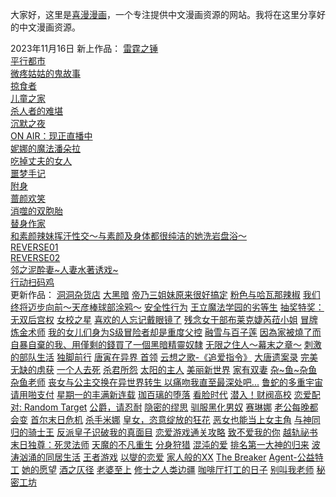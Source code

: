 大家好，这里是<a href="https://www.favcomic.com">喜漫漫画</a>，一个专注提供中文漫画资源的网站。我将在这里分享好的中文漫画资源。

2023年11月16日
  新上作品：
    <a href="https://www.favcomic.com/comic/detail/905154980934197248">雷霆之锤</a><br/>
    <a href="https://www.favcomic.com/comic/detail/905155264397844480">平行都市</a><br/>
    <a href="https://www.favcomic.com/comic/detail/906230773969985536">微疼姑姑的鬼故事</a><br/>
    <a href="https://www.favcomic.com/comic/detail/906966482649489408">掠食者</a><br/>
    <a href="https://www.favcomic.com/comic/detail/906967184943751168">儿童之家</a><br/>
    <a href="https://www.favcomic.com/comic/detail/906967441396080640">杀人者的难堪</a><br/>
    <a href="https://www.favcomic.com/comic/detail/907256797612613632">沉默之夜</a><br/>
    <a href="https://www.favcomic.com/comic/detail/907260052958748672">ON AIR：现正直播中</a><br/>
    <a href="https://www.favcomic.com/comic/detail/907262243090079744">妮娜的魔法潘朵拉</a><br/>
    <a href="https://www.favcomic.com/comic/detail/907263237014298624">吃掉丈夫的女人</a><br/>
    <a href="https://www.favcomic.com/comic/detail/907263507714678784">噩梦手记</a><br/>
    <a href="https://www.favcomic.com/comic/detail/907263991552811008">附身</a><br/>
    <a href="https://www.favcomic.com/comic/detail/907268746794639360">蔷颜欢笑</a><br/>
    <a href="https://www.favcomic.com/comic/detail/907269158864035840">消噬的双胞胎</a><br/>
    <a href="https://www.favcomic.com/comic/detail/908383228417679360">替身作家</a><br/>
    <a href="https://www.favcomic.com/comic/detail/922521172019650560">和素颜辣妹挥汗性交～与素颜及身体都很纯洁的她洗岩盘浴～</a><br/>
    <a href="https://www.favcomic.com/comic/detail/922522497738481664">REVERSE01</a><br/>
    <a href="https://www.favcomic.com/comic/detail/922523696298598400">REVERSE02</a><br/>
    <a href="https://www.favcomic.com/comic/detail/922525316524679168">邻之泥酔妻~人妻水著诱戏~</a><br/>
    <a href="https://www.favcomic.com/comic/detail/922615124039180288">行动扫码鸡</a><br/>
  更新作品：
    <a href="https://www.favcomic.com/comic/detail/898251860379574272">洞洞杂货店</a>
    <a href="https://www.favcomic.com/comic/detail/871727812581662720">大黑暗</a>
    <a href="https://www.favcomic.com/comic/detail/871729096223236096">帝乃三姐妹原来很好搞定</a>
    <a href="https://www.favcomic.com/comic/detail/871950652564185088">粉色与哈瓦那辣椒</a>
    <a href="https://www.favcomic.com/comic/detail/872194178493325312">我们终将迈步向前～天彦棒球部涂鸦～</a>
    <a href="https://www.favcomic.com/comic/detail/872982281210437632">安全性行为</a>
    <a href="https://www.favcomic.com/comic/detail/875445835847049216">王立魔法学园的劣等生</a>
    <a href="https://www.favcomic.com/comic/detail/875446337821351936">抽奖特奖：无双后宫权</a>
    <a href="https://www.favcomic.com/comic/detail/877346062027857920">女校之星</a>
    <a href="https://www.favcomic.com/comic/detail/878007925556256768">喜欢的人忘记戴眼镜了</a>
    <a href="https://www.favcomic.com/comic/detail/879498286128570368">残念女干部布莱克婕芮菈小姐</a>
    <a href="https://www.favcomic.com/comic/detail/879503581605142528">冒牌炼金术师</a>
    <a href="https://www.favcomic.com/comic/detail/882333886691024896">我的女儿们身为S级冒险者却是重度父控</a>
    <a href="https://www.favcomic.com/comic/detail/883475090560393216">融雪与百子莲</a>
    <a href="https://www.favcomic.com/comic/detail/885156159412117504">因為家被燒了而自暴自棄的我、用僅剩的錢買了一個黑暗精靈奴隸</a>
    <a href="https://www.favcomic.com/comic/detail/886622055271899136">无限之住人～幕末之章～</a>
    <a href="https://www.favcomic.com/comic/detail/886972562310045696">刺激的部队生活</a>
    <a href="https://www.favcomic.com/comic/detail/886974261368070144">独脚前行</a>
    <a href="https://www.favcomic.com/comic/detail/887028042701086720">唐寅在异界 </a>
    <a href="https://www.favcomic.com/comic/detail/888129375420162048">首领</a>
    <a href="https://www.favcomic.com/comic/detail/888215731416735744">云想之歌-《追爱指令》</a>
    <a href="https://www.favcomic.com/comic/detail/888219830291931136">大唐遗案录</a>
    <a href="https://www.favcomic.com/comic/detail/888221074699984896">完美无缺的虏获</a>
    <a href="https://www.favcomic.com/comic/detail/888507520874848256">一个人去死</a>
    <a href="https://www.favcomic.com/comic/detail/889549723285987328">杀君所怨</a>
    <a href="https://www.favcomic.com/comic/detail/892219688203984896">太阳的主人</a>
    <a href="https://www.favcomic.com/comic/detail/895696884155424768">美丽新世界</a>
    <a href="https://www.favcomic.com/comic/detail/895781038498914304">家有双妻</a>
    <a href="https://www.favcomic.com/comic/detail/896166477357522944">杂~鱼~杂鱼杂鱼老师</a>
    <a href="https://www.favcomic.com/comic/detail/897506338509299712">丧女与公主交换在异世界转生 以痛吻我直至最深处吧...</a>
    <a href="https://www.favcomic.com/comic/detail/898220550080569344">鲁蛇的多重宇宙</a>
    <a href="https://www.favcomic.com/comic/detail/899037867114897408">请用啪支付</a>
    <a href="https://www.favcomic.com/comic/detail/900003225699229696">星期一的丰满新连载</a>
    <a href="https://www.favcomic.com/comic/detail/900737173114986496">珈百璃的堕落</a>
    <a href="https://www.favcomic.com/comic/detail/902633226344996864">看脸时代</a>
    <a href="https://www.favcomic.com/comic/detail/902637162749632512">潜入！财阀高校</a>
    <a href="https://www.favcomic.com/comic/detail/902892950017679360">恋爱配对: Random Target</a>
    <a href="https://www.favcomic.com/comic/detail/903321352310759424">公爵，请忍耐</a>
    <a href="https://www.favcomic.com/comic/detail/903322854739812352">隐密的缪思</a>
    <a href="https://www.favcomic.com/comic/detail/903325266959540224">驯服黑化男奴</a>
    <a href="https://www.favcomic.com/comic/detail/903325642492354560">赛琳娜</a>
    <a href="https://www.favcomic.com/comic/detail/903330454894157824">老公每晚都会变</a>
    <a href="https://www.favcomic.com/comic/detail/903336245189550080">首尔末日危机</a>
    <a href="https://www.favcomic.com/comic/detail/903338810333601792">杀手米娜</a>
    <a href="https://www.favcomic.com/comic/detail/903415045269102592">皇女，恣意绽放的狂花</a>
    <a href="https://www.favcomic.com/comic/detail/903426825118687232">恶女也能当上女主角</a>
    <a href="https://www.favcomic.com/comic/detail/903444210508767232">与神同归的骑士王</a>
    <a href="https://www.favcomic.com/comic/detail/903665647249137664">反派皇子识破我的真面目</a>
    <a href="https://www.favcomic.com/comic/detail/903666338764038144">恋爱游戏通关攻略</a>
    <a href="https://www.favcomic.com/comic/detail/903669248705044480">致不爱我的你</a>
    <a href="https://www.favcomic.com/comic/detail/903671033670803456">越轨祕书</a>
    <a href="https://www.favcomic.com/comic/detail/903781090899140608">末日独尊：死灵法师</a>
    <a href="https://www.favcomic.com/comic/detail/903784209552908288">天魔的不凡重生</a>
    <a href="https://www.favcomic.com/comic/detail/903789055727247360">分身狩猎</a>
    <a href="https://www.favcomic.com/comic/detail/903798436070039552">混沌的爱</a>
    <a href="https://www.favcomic.com/comic/detail/904778284334718976">排名第一大神的归来</a>
    <a href="https://www.favcomic.com/comic/detail/905042835848437760">波涛汹涌的同居生活</a>
    <a href="https://www.favcomic.com/comic/detail/905152203327676416">王者游戏</a>
    <a href="https://www.favcomic.com/comic/detail/905483347101360128">以燮的恋爱</a>
    <a href="https://www.favcomic.com/comic/detail/905484302844829696">家人般的XX</a>
    <a href="https://www.favcomic.com/comic/detail/905493536105963520">The Breaker</a>
    <a href="https://www.favcomic.com/comic/detail/905495283067133952">Agent-公益特工</a>
    <a href="https://www.favcomic.com/comic/detail/905892328785453056">她的愿望</a>
    <a href="https://www.favcomic.com/comic/detail/906617540262895616">酒之仄径</a>
    <a href="https://www.favcomic.com/comic/detail/910624756749967360">老婆至上</a>
    <a href="https://www.favcomic.com/comic/detail/912868562761293824">修士之人类边疆</a>
    <a href="https://www.favcomic.com/comic/detail/913148211663872000">咖啡厅打工的日子</a>
    <a href="https://www.favcomic.com/comic/detail/913149493006966784">别叫我老师</a>
    <a href="https://www.favcomic.com/comic/detail/916059935526232064">秘密工坊</a>


  
